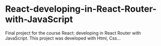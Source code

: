 # React-developing-in-React-Router-with-JavaScript
Final project for the course React: developing in React Router with JavaScript. This project was developed with Html, Css...
